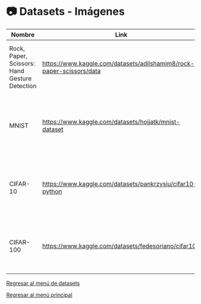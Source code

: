 # 📷 Datasets - Imágenes

| Nombre | Link | Descripción |
| ------ | ---- | ----------- |
| Rock, Paper, Scissors: Hand Gesture Detection | https://www.kaggle.com/datasets/adilshamim8/rock-paper-scissors/data | Imágenes de manos haciendo los gestos de piedra, papel o tijeras |
| MNIST | https://www.kaggle.com/datasets/hojjatk/mnist-dataset | Dataset clásico con imágenes en escala de grises de dígitos manuscritos (0–9). |
| CIFAR-10 | https://www.kaggle.com/datasets/pankrzysiu/cifar10-python | 60,000 imágenes a color en 10 categorías, como aviones, gatos, perros, etc. |
| CIFAR-100 | https://www.kaggle.com/datasets/fedesoriano/cifar100 | Similar a CIFAR-10 pero con 100 clases; imágenes pequeñas y variadas. |



[Regresar al menú de datasets](../Datasets.md)

[Regresar al menú principal](../../README.md)